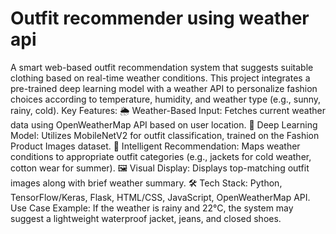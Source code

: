 # Outfit recommender using weather api
A smart web-based outfit recommendation system that suggests suitable clothing based on real-time weather conditions. This project integrates a pre-trained deep learning model with a weather API to personalize fashion choices according to temperature, humidity, and weather type (e.g., sunny, rainy, cold).  Key Features:  🌦️ Weather-Based Input: Fetches current weather data using OpenWeatherMap API based on user location.  👗 Deep Learning Model: Utilizes MobileNetV2 for outfit classification, trained on the Fashion Product Images dataset.  🧠 Intelligent Recommendation: Maps weather conditions to appropriate outfit categories (e.g., jackets for cold weather, cotton wear for summer).  🖼️ Visual Display: Displays top-matching outfit images along with brief weather summary.  🛠️ Tech Stack: Python, TensorFlow/Keras, Flask, HTML/CSS, JavaScript, OpenWeatherMap API.  Use Case Example: If the weather is rainy and 22°C, the system may suggest a lightweight waterproof jacket, jeans, and closed shoes.
